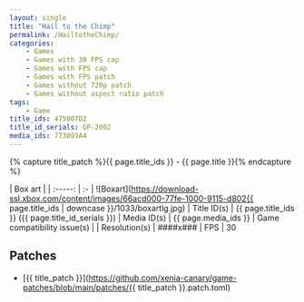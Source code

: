 ```yaml
---
layout: single
title: "Hail to the Chimp"
permalink: /HailtotheChimp/
categories:
    - Games
    - Games with 30 FPS cap
    - Games with FPS cap
    - Games with FPS patch
    - Games without 720p patch
    - Games without aspect ratio patch
tags:
    - Game
title_ids: 475007D2
title_id_serials: GP-2002
media_ids: 773093A4
---
```

{% capture title_patch %}{{ page.title_ids }} - {{ page.title }}{% endcapture %}

| Box art                     |
| :-----:                     | :-
| ![Boxart](https://download-ssl.xbox.com/content/images/66acd000-77fe-1000-9115-d802{{ page.title_ids | downcase }}/1033/boxartlg.jpg)
| Title ID(s)                 | {{ page.title_ids }} ({{ page.title_id_serials }})
| Media ID(s)                 | {{ page.media_ids }}
| Game compatibility issue(s) | <!--[master](https://github.com/xenia-project/game-compatibility/issues/)-->
| Resolution(s)               | ####x###
| FPS                         | 30

## Patches
* [{{ title_patch }}](https://github.com/xenia-canary/game-patches/blob/main/patches/{{ title_patch }}.patch.toml)
